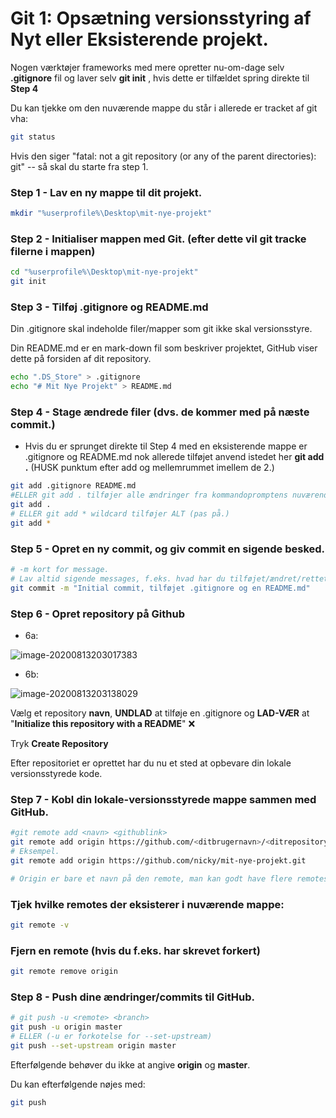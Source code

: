 # Git 1: Opsætning versionsstyring af Nyt eller Eksisterende projekt.



Nogen værktøjer frameworks med mere opretter nu-om-dage selv **.gitignore** fil og laver selv **git init** , hvis dette er tilfældet spring direkte til **Step 4** 

Du kan tjekke om den nuværende mappe du står i allerede er tracket af git vha:

```bash
git status
```

Hvis den siger "fatal: not a git repository (or any of the parent directories): git" -- så skal du starte fra step 1.



### Step 1 - Lav en ny mappe til dit projekt.

```bash
mkdir "%userprofile%\Desktop\mit-nye-projekt"
```



### Step 2 - Initialiser mappen med Git. (efter dette vil git tracke filerne i mappen)

```bash
cd "%userprofile%\Desktop\mit-nye-projekt"
git init
```



### Step 3 - Tilføj  .gitignore og README.md

Din .gitignore skal indeholde filer/mapper som git ikke skal versionsstyre. 

Din README.md er en mark-down fil som beskriver projektet, GitHub viser dette på forsiden af dit repository.

```bash
echo ".DS_Store" > .gitignore
echo "# Mit Nye Projekt" > README.md
```



### Step 4 - Stage ændrede filer (dvs. de kommer med på næste commit.)

* Hvis du er sprunget direkte til Step 4 med en eksisterende mappe er .gitignore og README.md nok allerede tilføjet anvend istedet her **git add .** (HUSK punktum efter add og mellemrummet imellem de 2.)

```bash
git add .gitignore README.md
#ELLER git add . tilføjer alle ændringer fra kommandopromptens nuværende placering og ned i undermapper (rekursivt).
git add .
# ELLER git add * wildcard tilføjer ALT (pas på.)
git add *
```



### Step 5 - Opret en ny commit, og giv commit en sigende besked.

```bash
# -m kort for message.
# Lav altid sigende messages, f.eks. hvad har du tilføjet/ændret/rettet osv.
git commit -m "Initial commit, tilføjet .gitignore og en README.md"

```



### Step 6 - Opret repository på Github 

* 6a:

![image-20200813203017383](C:\Users\Velreine\AppData\Roaming\Typora\typora-user-images\image-20200813203017383.png)

* 6b:

![image-20200813203138029](C:\Users\Velreine\AppData\Roaming\Typora\typora-user-images\image-20200813203138029.png)

Vælg et repository **navn**, **UNDLAD** at tilføje en .gitignore og **LAD-VÆR** at "**Initialize this repository with a README**" ❌

Tryk **Create Repository**

Efter repositoriet er oprettet har du nu et sted at opbevare din lokale versionsstyrede kode.



### Step 7 - Kobl din lokale-versionsstyrede mappe sammen med GitHub.

```bash
#git remote add <navn> <githublink>
git remote add origin https://github.com/<ditbrugernavn>/<ditrepositorynavn>.git
# Eksempel.
git remote add origin https://github.com/nicky/mit-nye-projekt.git

# Origin er bare et navn på den remote, man kan godt have flere remotes man kan pushe sine commits til.

```

### Tjek hvilke remotes der eksisterer i nuværende mappe:

```bash
git remote -v
```

### Fjern en remote (hvis du f.eks. har skrevet forkert)

```bash
git remote remove origin
```



### Step 8 - Push dine ændringer/commits til GitHub.

````bash
# git push -u <remote> <branch>
git push -u origin master
# ELLER (-u er forkotelse for --set-upstream)
git push --set-upstream origin master

````

Efterfølgende behøver du ikke at angive **origin** og **master**.

Du kan efterfølgende nøjes med:

```bash
git push
```





